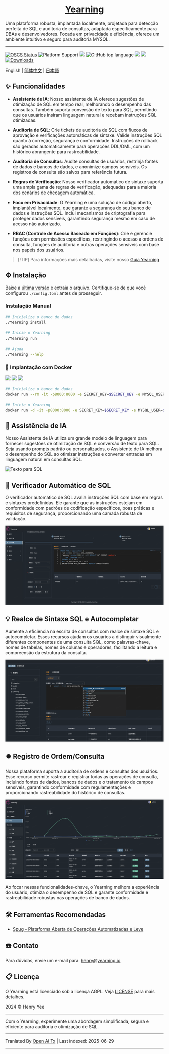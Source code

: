 <div align="center">

<h1 style="border-bottom: none">
    <b><a href="https://next.yearning.io">Yearning</a></b><br />
</h1>
</div>

 Uma plataforma robusta, implantada localmente, projetada para detecção perfeita de SQL e auditoria de consultas, adaptada especificamente para DBAs e desenvolvedores. Focada em privacidade e eficiência, oferece um ambiente intuitivo e seguro para auditoria MYSQL.

---
[![OSCS Status](https://www.oscs1024.com/platform/badge/cookieY/Yearning.svg?size=small)](https://www.murphysec.com/dr/nDuoncnUbuFMdrZsh7)
![Platform Support](https://img.shields.io/badge/-x86_x64%20ARM%20Supports%20%E2%86%92-rgb(84,56,255)?style=flat-square&logoColor=white&logo=linux)
[![][github-license-shield]][github-license-link]
![GitHub top language](https://img.shields.io/github/languages/top/cookieY/Yearning?color=369eff&label=golang&labelColor=black&logo=golang&logoColor=white&style=flat-square)
[![][github-forks-shield]][github-forks-link]
[![][github-stars-shield]][github-stars-link]
[![Downloads](https://img.shields.io/github/downloads/cookieY/Yearning/total?labelColor=black&logo=download&logoColor=white&style=flat-square)](https://github.com/cookieY/Yearning/releases/latest)

English | [简体中文](https://raw.githubusercontent.com/cookieY/Yearning/next/README.zh-CN.md) | [日本語](https://raw.githubusercontent.com/cookieY/Yearning/next/README.ja-JP.md)

## ✨ Funcionalidades

- **Assistente de IA**: Nosso assistente de IA oferece sugestões de otimização de SQL em tempo real, melhorando o desempenho das consultas. Também suporta conversão de texto para SQL, permitindo que os usuários insiram linguagem natural e recebam instruções SQL otimizadas.
  
- **Auditoria de SQL**: Crie tickets de auditoria de SQL com fluxos de aprovação e verificações automáticas de sintaxe. Valide instruções SQL quanto à correção, segurança e conformidade. Instruções de rollback são geradas automaticamente para operações DDL/DML, com um histórico abrangente para rastreabilidade.

- **Auditoria de Consultas**: Audite consultas de usuários, restrinja fontes de dados e bancos de dados, e anonimize campos sensíveis. Os registros de consulta são salvos para referência futura.

- **Regras de Verificação**: Nosso verificador automático de sintaxe suporta uma ampla gama de regras de verificação, adequadas para a maioria dos cenários de checagem automática.

- **Foco em Privacidade**: O Yearning é uma solução de código aberto, implantável localmente, que garante a segurança do seu banco de dados e instruções SQL. Inclui mecanismos de criptografia para proteger dados sensíveis, garantindo segurança mesmo em caso de acesso não autorizado.

- **RBAC (Controle de Acesso Baseado em Funções)**: Crie e gerencie funções com permissões específicas, restringindo o acesso a ordens de consulta, funções de auditoria e outras operações sensíveis com base nos papéis dos usuários.

> \[!TIP]
> Para informações mais detalhadas, visite nosso [Guia Yearning](https://next.yearning.io)

## ⚙️ Instalação

Baixe a [última versão](https://github.com/cookieY/Yearning/releases/latest) e extraia o arquivo. Certifique-se de que você configurou `./config.toml` antes de prosseguir.

### Instalação Manual

```bash
## Inicialize o banco de dados
./Yearning install

## Inicie o Yearning
./Yearning run

## Ajuda
./Yearning --help
```

### 🚀 Implantação com Docker
[![][docker-release-shield]][docker-release-link]
[![][docker-size-shield]][docker-size-link]
[![][docker-pulls-shield]][docker-pulls-link]
```bash
## Inicialize o banco de dados
docker run --rm -it -p8000:8000 -e SECRET_KEY=$SECRET_KEY -e MYSQL_USER=$MYSQL_USER -e MYSQL_ADDR=$MYSQL_ADDR -e MYSQL_PASSWORD=$MYSQL_PASSWORD -e MYSQL_DB=$Yearning_DB -e Y_LANG=zh_CN yeelabs/yearning "/opt/Yearning install"

## Inicie o Yearning
docker run -d -it -p8000:8000 -e SECRET_KEY=$SECRET_KEY -e MYSQL_USER=$MYSQL_USER -e MYSQL_ADDR=$MYSQL_ADDR -e MYSQL_PASSWORD=$MYSQL_PASSWORD -e MYSQL_DB=$Yearning_DB -e Y_LANG=zh_CN yeelabs/yearning
```
## 🤖 Assistência de IA

Nosso Assistente de IA utiliza um grande modelo de linguagem para fornecer sugestões de otimização de SQL e conversão de texto para SQL. Seja usando prompts padrão ou personalizados, o Assistente de IA melhora o desempenho do SQL ao otimizar instruções e converter entradas em linguagem natural em consultas SQL.

![Texto para SQL](https://raw.githubusercontent.com/cookieY/Yearning/next/img/text2sql.jpg)

## 🔖 Verificador Automático de SQL

O verificador automático de SQL avalia instruções SQL com base em regras e sintaxes predefinidas. Ele garante que as instruções estejam em conformidade com padrões de codificação específicos, boas práticas e requisitos de segurança, proporcionando uma camada robusta de validação.

![Auditoria SQL](https://raw.githubusercontent.com/cookieY/Yearning/next/img/audit.png)

## 💡 Realce de Sintaxe SQL e Autocompletar

Aumente a eficiência na escrita de consultas com realce de sintaxe SQL e autocompletar. Esses recursos ajudam os usuários a distinguir visualmente diferentes componentes de uma consulta SQL, como palavras-chave, nomes de tabelas, nomes de colunas e operadores, facilitando a leitura e compreensão da estrutura da consulta.

![Consulta SQL](https://raw.githubusercontent.com/cookieY/Yearning/next/img/query.png)

## ⏺️ Registro de Ordem/Consulta

Nossa plataforma suporta a auditoria de ordens e consultas dos usuários. Esse recurso permite rastrear e registrar todas as operações de consulta, incluindo fontes de dados, bancos de dados e o tratamento de campos sensíveis, garantindo conformidade com regulamentações e proporcionando rastreabilidade do histórico de consultas.

![Registro de Ordem/Consulta](https://raw.githubusercontent.com/cookieY/Yearning/next/img/record.png)

Ao focar nessas funcionalidades-chave, o Yearning melhora a experiência do usuário, otimiza o desempenho de SQL e garante conformidade e rastreabilidade robustas nas operações de banco de dados.

## 🛠️ Ferramentas Recomendadas

- [Spug - Plataforma Aberta de Operações Automatizadas e Leve](https://github.com/openspug/spug)

## ☎️ Contato

Para dúvidas, envie um e-mail para: henry@yearning.io
## 📋 Licença

O Yearning está licenciado sob a licença AGPL. Veja [LICENSE](LICENSE) para mais detalhes.

2024 © Henry Yee

---

Com o Yearning, experimente uma abordagem simplificada, segura e eficiente para auditoria e otimização de SQL.


[docker-pulls-link]: https://hub.docker.com/r/yeelabs/yearning
[docker-pulls-shield]: https://img.shields.io/docker/pulls/yeelabs/yearning?color=45cc11&labelColor=black&style=flat-square
[docker-release-link]: https://hub.docker.com/r/yeelabs/yearning
[docker-release-shield]: https://img.shields.io/docker/v/yeelabs/yearning?color=369eff&label=docker&labelColor=black&logo=docker&logoColor=white&style=flat-square
[docker-size-link]: https://hub.docker.com/r/yeelabs/yearning
[docker-size-shield]: https://img.shields.io/docker/image-size/yeelabs/yearning?color=369eff&labelColor=black&style=flat-square
[github-forks-shield]: https://img.shields.io/github/forks/cookieY/Yearning?color=8ae8ff&labelColor=black&style=flat-square
[github-forks-link]: https://github.com/cookieY/Yearning/network/members
[github-stars-link]: https://github.com/cookieY/Yearning/network/stargazers
[github-stars-shield]: https://img.shields.io/github/stars/cookieY/Yearning?color=ffcb47&labelColor=black&style=flat-square
[github-license-link]: https://github.com/cookieY/Yearning/blob/main/LICENSE
[github-license-shield]: https://img.shields.io/badge/AGPL%203.0-white?labelColor=black&style=flat-square


---


Tranlated By [Open Ai Tx](https://github.com/OpenAiTx/OpenAiTx) | Last indexed: 2025-06-29


---